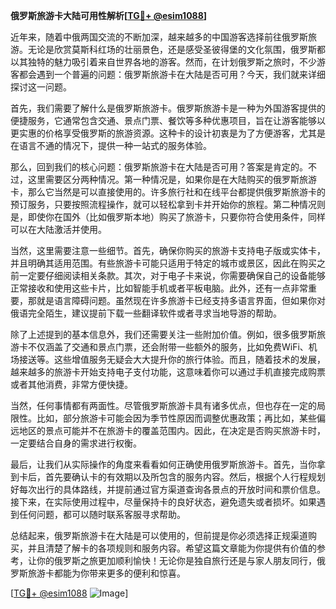 **俄罗斯旅游卡大陆可用性解析[[TG💪+ @esim1088](https://t.me/s/esim1088)]**

近年来，随着中俄两国交流的不断加深，越来越多的中国游客选择前往俄罗斯旅游。无论是欣赏莫斯科红场的壮丽景色，还是感受圣彼得堡的文化氛围，俄罗斯都以其独特的魅力吸引着来自世界各地的游客。然而，在计划俄罗斯之旅时，不少游客都会遇到一个普遍的问题：俄罗斯旅游卡在大陆是否可用？今天，我们就来详细探讨这一问题。

首先，我们需要了解什么是俄罗斯旅游卡。俄罗斯旅游卡是一种为外国游客提供的便捷服务，它通常包含交通、景点门票、餐饮等多种优惠项目，旨在让游客能够以更实惠的价格享受俄罗斯的旅游资源。这种卡的设计初衷是为了方便游客，尤其是在语言不通的情况下，提供一种一站式的服务体验。

那么，回到我们的核心问题：俄罗斯旅游卡在大陆是否可用？答案是肯定的。不过，这里需要区分两种情况。第一种情况是，如果你是在大陆购买的俄罗斯旅游卡，那么它当然是可以直接使用的。许多旅行社和在线平台都提供俄罗斯旅游卡的预订服务，只要按照流程操作，就可以轻松拿到卡并开始你的旅程。第二种情况则是，即使你在国外（比如俄罗斯本地）购买了旅游卡，只要你符合使用条件，同样可以在大陆激活并使用。

当然，这里需要注意一些细节。首先，确保你购买的旅游卡支持电子版或实体卡，并且明确其适用范围。有些旅游卡可能只适用于特定的城市或景区，因此在购买之前一定要仔细阅读相关条款。其次，对于电子卡来说，你需要确保自己的设备能够正常接收和使用这些卡片，比如智能手机或者平板电脑。此外，还有一点非常重要，那就是语言障碍问题。虽然现在许多旅游卡已经支持多语言界面，但如果你对俄语完全陌生，建议提前下载一些翻译软件或者寻求当地导游的帮助。

除了上述提到的基本信息外，我们还需要关注一些附加价值。例如，很多俄罗斯旅游卡不仅涵盖了交通和景点门票，还会附带一些额外的服务，比如免费WiFi、机场接送等。这些增值服务无疑会大大提升你的旅行体验。而且，随着技术的发展，越来越多的旅游卡开始支持电子支付功能，这意味着你可以通过手机直接完成购票或者其他消费，非常方便快捷。

当然，任何事情都有两面性。尽管俄罗斯旅游卡具有诸多优点，但也存在一定的局限性。比如，部分旅游卡可能会因为季节性原因而调整优惠政策；再比如，某些偏远地区的景点可能并不在旅游卡的覆盖范围内。因此，在决定是否购买旅游卡时，一定要结合自身的需求进行权衡。

最后，让我们从实际操作的角度来看看如何正确使用俄罗斯旅游卡。首先，当你拿到卡后，首先要确认卡的有效期以及所包含的服务内容。然后，根据个人行程规划好每次出行的具体路线，并提前通过官方渠道查询各景点的开放时间和票价信息。接下来，在实际使用过程中，尽量保持卡的良好状态，避免遗失或者损坏。如果遇到任何问题，都可以随时联系客服寻求帮助。

总结起来，俄罗斯旅游卡在大陆是可以使用的，但前提是你必须选择正规渠道购买，并且清楚了解卡的各项规则和服务内容。希望这篇文章能为你提供有价值的参考，让你的俄罗斯之旅更加顺利愉快！无论你是独自旅行还是与家人朋友同行，俄罗斯旅游卡都能为你带来更多的便利和惊喜。

[[TG💪+ @esim1088](https://t.me/s/esim1088) ![Image](https://i.postimg.cc/4NQfJmqS/Snipaste-2025-05-13-00-14-12.png)]
